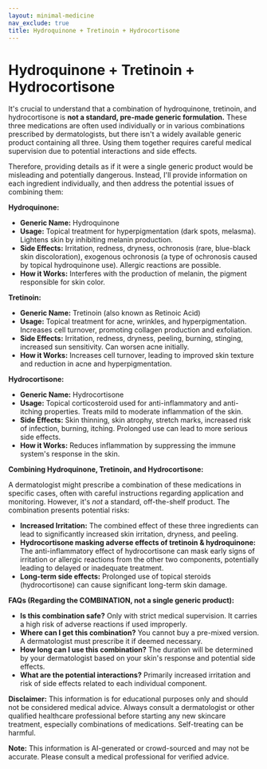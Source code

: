 ```yaml
---
layout: minimal-medicine
nav_exclude: true
title: Hydroquinone + Tretinoin + Hydrocortisone
---
```


# Hydroquinone + Tretinoin + Hydrocortisone

It's crucial to understand that a combination of hydroquinone, tretinoin, and hydrocortisone is **not a standard, pre-made generic formulation.**  These three medications are often used individually or in various combinations prescribed by dermatologists, but there isn't a widely available generic product containing all three.  Using them together requires careful medical supervision due to potential interactions and side effects.

Therefore, providing details as if it were a single generic product would be misleading and potentially dangerous.  Instead, I'll provide information on each ingredient individually, and then address the potential issues of combining them:

**Hydroquinone:**

* **Generic Name:** Hydroquinone
* **Usage:** Topical treatment for hyperpigmentation (dark spots, melasma). Lightens skin by inhibiting melanin production.
* **Side Effects:** Irritation, redness, dryness, ochronosis (rare, blue-black skin discoloration), exogenous ochronosis (a type of ochronosis caused by topical hydroquinone use). Allergic reactions are possible.
* **How it Works:** Interferes with the production of melanin, the pigment responsible for skin color.

**Tretinoin:**

* **Generic Name:** Tretinoin (also known as Retinoic Acid)
* **Usage:** Topical treatment for acne, wrinkles, and hyperpigmentation. Increases cell turnover, promoting collagen production and exfoliation.
* **Side Effects:** Irritation, redness, dryness, peeling, burning, stinging, increased sun sensitivity.  Can worsen acne initially.
* **How it Works:**  Increases cell turnover, leading to improved skin texture and reduction in acne and hyperpigmentation.

**Hydrocortisone:**

* **Generic Name:** Hydrocortisone
* **Usage:** Topical corticosteroid used for anti-inflammatory and anti-itching properties. Treats mild to moderate inflammation of the skin.
* **Side Effects:** Skin thinning, skin atrophy, stretch marks, increased risk of infection, burning, itching. Prolonged use can lead to more serious side effects.
* **How it Works:**  Reduces inflammation by suppressing the immune system's response in the skin.

**Combining Hydroquinone, Tretinoin, and Hydrocortisone:**

A dermatologist might prescribe a combination of these medications in specific cases, often with careful instructions regarding application and monitoring.  However, it's *not* a standard, off-the-shelf product.  The combination presents potential risks:

* **Increased Irritation:** The combined effect of these three ingredients can lead to significantly increased skin irritation, dryness, and peeling.
* **Hydrocortisone masking adverse effects of tretinoin & hydroquinone:** The anti-inflammatory effect of hydrocortisone can mask early signs of irritation or allergic reactions from the other two components, potentially leading to delayed or inadequate treatment.
* **Long-term side effects:** Prolonged use of topical steroids (hydrocortisone) can cause significant long-term skin damage.


**FAQs (Regarding the COMBINATION, not a single generic product):**

* **Is this combination safe?**  Only with strict medical supervision.  It carries a high risk of adverse reactions if used improperly.
* **Where can I get this combination?** You cannot buy a pre-mixed version.  A dermatologist must prescribe it if deemed necessary.
* **How long can I use this combination?** The duration will be determined by your dermatologist based on your skin's response and potential side effects.
* **What are the potential interactions?** Primarily increased irritation and risk of side effects related to each individual component.


**Disclaimer:** This information is for educational purposes only and should not be considered medical advice.  Always consult a dermatologist or other qualified healthcare professional before starting any new skincare treatment, especially combinations of medications.  Self-treating can be harmful.


**Note:** This information is AI-generated or crowd-sourced and may not be accurate. Please consult a medical professional for verified advice.